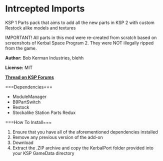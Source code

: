 # Intrcepted Imports
 KSP 1 Parts pack that aims to add all the new parts in KSP 2 with custom Restock alike models and textures

 IMPORTANT!
 All parts in this mod were re-created from scratch based on screenshots of Kerbal Space Program 2. They were NOT illegally ripped from the game.

 **Author:** Bob Kerman Industries, blehh

 **License:** MIT

 [**Thread on KSP Forums**](N/A)

 ===Dependencies===
  - ModuleManager
  - B9PartSwitch
  - Restock
  - Stockalike Station Parts Redux

 ===How To Install===
 1. Ensure that you have all of the aforementioned dependencies installed
 2. Remove any previous version of the add-on
 3. Download
 4. Extract the .ZIP archive and copy the KerbalPort folder provided into your KSP GameData directory

